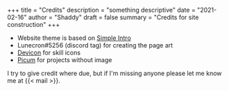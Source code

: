 +++
title = "Credits" 
description = "something descriptive" 
date = "2021-02-16"
author = "Shaddy" 
draft = false
summary = "Credits for site construction"
+++

- Website theme is based on [Simple Intro](https://themes.gohugo.io/simpleintro)
- Lunecron#5256 (discord tag) for creating the page art
- [Devicon](https://devicon.dev/) for skill icons
- [Picum](https://picsum.photos) for projects without image

I try to give credit where due, but if I'm missing anyone please let me know me at {{< mail >}}.
